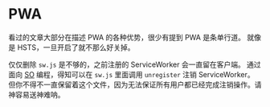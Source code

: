 # PWA

看过的文章大部分在描述 PWA 的各种优势，很少有提到 PWA 是条单行道。
就像是 HSTS，一旦开启了就不那么好关掉。

仅仅删除 `sw.js` 是不够的，之前注册的 ServiceWorker 会一直留在客户端。
通过面向 [SO](https://stackoverflow.com/questions/33704791/how-do-i-uninstall-a-service-worker) 编程，得知可以在 `sw.js` 里面调用 `unregister` 注销 ServiceWorker。
但你不得不一直保留着这个文件，因为无法保证所有用户都已经完成注销操作。请神容易送神难呐。
